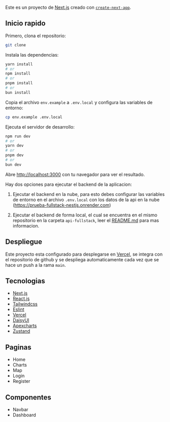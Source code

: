 Este es un proyecto de [Next.js](https://nextjs.org/) creado con [`create-next-app`]("https://nextjs.org/docs/api-reference/create-next-app").

## Inicio rapido

Primero, clona el repositorio:

```bash
git clone
```

Instala las dependencias:

```bash
yarn install
# or
npm install
# or
pnpm install
# or
bun install
```

Copia el archivo `env.example` a `.env.local` y configura las variables de entorno:

```bash
cp env.example .env.local
```

Ejecuta el servidor de desarrollo:

```bash
npm run dev
# or
yarn dev
# or
pnpm dev
# or
bun dev
```

Abre [http://localhost:3000](http://localhost:3000) con tu navegador para ver el resultado.

Hay dos opciones para ejecutar el backend de la aplicacion:

1. Ejecutar el backend en la nube, para esto debes configurar las variables de entorno en el archivo `.env.local` con los datos de la api en la nube (https://prueba-fullstack-nestjs.onrender.com) 

2. Ejecutar el backend de forma local, el cual se encuentra en el mismo repositorio en la carpeta `api-fullstack`, leer el [README.md](../api-fullstack/README.md) para mas informacion.


## Despliegue

Este proyecto esta configurado para desplegarse en [Vercel](https://vercel.com/), se integra con el repositorio de github y se despliega automaticamente cada vez que se hace un push a la rama `main`.

## Tecnologias

- [Next.js](https://nextjs.org/)
- [React.js](https://reactjs.org/)
- [Tailwindcss](https://tailwindcss.com/)
- [Eslint](https://eslint.org/)
- [Vercel](https://vercel.com/)
- [DaisyUI](https://daisyui.com/)
- [Apexcharts](https://apexcharts.com/)
- [Zustand](https://docs.pmnd.rs/zustand/getting-started/introduction)


## Paginas

- Home
- Charts
- Map
- Login
- Register


## Componentes

- Navbar
- Dashboard





